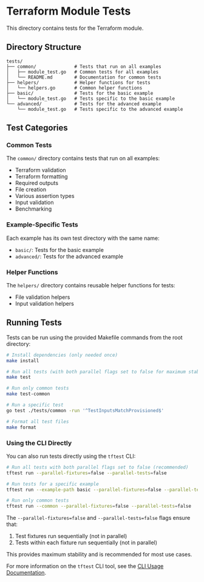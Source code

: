 # Terraform Module Tests

This directory contains tests for the Terraform module.

## Directory Structure

```
tests/
├── common/              # Tests that run on all examples
│   ├── module_test.go   # Common tests for all examples
│   └── README.md        # Documentation for common tests
├── helpers/             # Helper functions for tests
│   └── helpers.go       # Common helper functions
├── basic/               # Tests for the basic example
│   └── module_test.go   # Tests specific to the basic example
└── advanced/            # Tests for the advanced example
    └── module_test.go   # Tests specific to the advanced example
```

## Test Categories

### Common Tests

The `common/` directory contains tests that run on all examples:
- Terraform validation
- Terraform formatting
- Required outputs
- File creation
- Various assertion types
- Input validation
- Benchmarking

### Example-Specific Tests

Each example has its own test directory with the same name:
- `basic/`: Tests for the basic example
- `advanced/`: Tests for the advanced example

### Helper Functions

The `helpers/` directory contains reusable helper functions for tests:
- File validation helpers
- Input validation helpers

## Running Tests

Tests can be run using the provided Makefile commands from the root directory:

```bash
# Install dependencies (only needed once)
make install

# Run all tests (with both parallel flags set to false for maximum stability)
make test

# Run only common tests
make test-common

# Run a specific test
go test ./tests/common -run '^TestInputsMatchProvisioned$'

# Format all test files
make format
```

### Using the CLI Directly

You can also run tests directly using the `tftest` CLI:

```bash
# Run all tests with both parallel flags set to false (recommended)
tftest run --parallel-fixtures=false --parallel-tests=false

# Run tests for a specific example
tftest run --example-path basic --parallel-fixtures=false --parallel-tests=false

# Run only common tests
tftest run --common --parallel-fixtures=false --parallel-tests=false
```

The `--parallel-fixtures=false` and `--parallel-tests=false` flags ensure that:
1. Test fixtures run sequentially (not in parallel)
2. Tests within each fixture run sequentially (not in parallel)

This provides maximum stability and is recommended for most use cases.

For more information on the `tftest` CLI tool, see the [CLI Usage Documentation](https://github.com/caylent-solutions/terraform-terratest-framework/blob/main/docs/CLI_USAGE.md).